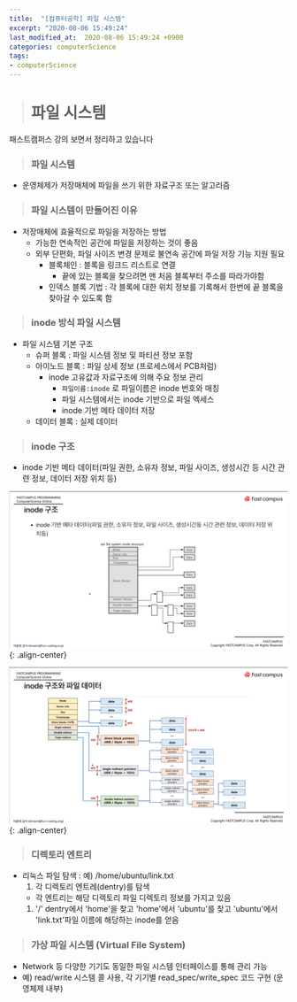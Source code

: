 ```yaml
---
title:  "[컴퓨터공학] 파일 시스템"
excerpt: "2020-08-06 15:49:24"
last_modified_at:  2020-08-06 15:49:24 +0900
categories: computerScience
tags:
- computerScience
---
```


># 파일 시스템  

패스트캠퍼스 강의 보면서 정리하고 있습니다  


>### 파일 시스템  

- 운영체제가 저장매체에 파일을 쓰기 위한 자료구조 또는 알고리즘  


>### 파일 시스템이 만들어진 이유  

- 저장매체에 효율적으로 파일을 저장하는 방법  
  - 가능한 연속적인 공간에 파일을 저장하는 것이 좋음  
  - 외부 단편화, 파일 사이즈 변경 문제로 불연속 공간에 파일 저장 기능 지원 필요  
    - 블록체인 : 블록을 링크드 리스트로 연결  
      - 끝에 있는 블록을 찾으려면 맨 처음 블록부터 주소를 따라가야함  
    - 인덱스 블록 기법 : 각 블록에 대한 위치 정보를 기록해서 한번에 끝 블록을 찾아갈 수 있도록 함  


>### inode 방식 파일 시스템  

- 파일 시스템 기본 구조  
  - 슈퍼 블록 : 파일 시스템 정보 및 파티션 정보 포함  
  - 아이노드 블록 : 파일 상세 정보 (프로세스에서 PCB처럼)  
    - inode 고유값과 자료구조에 의해 주요 정보 관리  
      - `파일이름:inode` 로 파일이름은 inode 번호와 매칭  
      - 파일 시스템에서는 inode 기반으로 파일 엑세스  
      - inode 기반 메타 데이터 저장  
  - 데이터 블록 : 실제 데이터  


>### inode 구조  

- inode 기반 메타 데이터(파일 권한, 소유자 정보, 파일 사이즈, 생성시간 등 시간 관련 정보, 데이터 저장 위치 등)  

![inode 구조](/assets/images/post/cs/2020-08-08_cs_12_01.jpg){: .align-center}  

![inode 구조와 파일 데이터](/assets/images/post/cs/2020-08-08_cs_12_02.jpg){: .align-center}

>### 디렉토리 엔트리  

- 리눅스 파일 탐색 : 예) /home/ubuntu/link.txt  
  1. 각 디렉토리 엔트레(dentry)를 탐색  
    - 각 엔트리는 해당 디렉토리 파일 디렉토리 정보를 가지고 있음  
  1. '/' dentry에서 'home'을 찾고 'home'에서 'ubuntu'를 찾고 'ubuntu'에서 'link.txt'파일 이름에 해당하는 inode를 얻음  


>### 가상 파일 시스템 (Virtual File System)  

- Network 등 다양한 기기도 동일한 파일 시스템 인터페이스를 통해 관리 가능  
- 예) read/write 시스템 콜 사용, 각 기기별 read_spec/write_spec 코드 구현 (운영체제 내부)  

